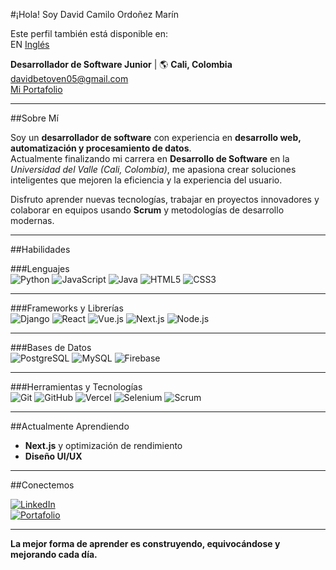 #¡Hola! Soy David Camilo Ordoñez Marín  

Este perfil también está disponible en:  
EN [Inglés](./README.md)

**Desarrollador de Software Junior** | 🌎 **Cali, Colombia**  
[davidbetoven05@gmail.com](mailto:davidbetoven05@gmail.com)  
[Mi Portafolio](https://2025-porfolio-seven.vercel.app/)  

---

##Sobre Mí  

Soy un **desarrollador de software** con experiencia en **desarrollo web, automatización y procesamiento de datos**.  
Actualmente finalizando mi carrera en **Desarrollo de Software** en la *Universidad del Valle (Cali, Colombia)*, me apasiona crear soluciones inteligentes que mejoren la eficiencia y la experiencia del usuario.  

Disfruto aprender nuevas tecnologías, trabajar en proyectos innovadores y colaborar en equipos usando **Scrum** y metodologías de desarrollo modernas.  

---

##Habilidades  

###Lenguajes  
![Python](https://img.shields.io/badge/Python-3776AB?style=for-the-badge&logo=python&logoColor=white)
![JavaScript](https://img.shields.io/badge/JavaScript-F7DF1E?style=for-the-badge&logo=javascript&logoColor=black)
![Java](https://img.shields.io/badge/Java-007396?style=for-the-badge&logo=openjdk&logoColor=white)
![HTML5](https://img.shields.io/badge/HTML5-E34F26?style=for-the-badge&logo=html5&logoColor=white)
![CSS3](https://img.shields.io/badge/CSS3-1572B6?style=for-the-badge&logo=css3&logoColor=white)

---

###Frameworks y Librerías  
![Django](https://img.shields.io/badge/Django-092E20?style=for-the-badge&logo=django&logoColor=white)
![React](https://img.shields.io/badge/React-61DAFB?style=for-the-badge&logo=react&logoColor=black)
![Vue.js](https://img.shields.io/badge/Vue.js-4FC08D?style=for-the-badge&logo=vue.js&logoColor=white)
![Next.js](https://img.shields.io/badge/Next.js-000000?style=for-the-badge&logo=nextdotjs&logoColor=white)
![Node.js](https://img.shields.io/badge/Node.js-339933?style=for-the-badge&logo=node.js&logoColor=white)

---

###Bases de Datos  
![PostgreSQL](https://img.shields.io/badge/PostgreSQL-316192?style=for-the-badge&logo=postgresql&logoColor=white)
![MySQL](https://img.shields.io/badge/MySQL-4479A1?style=for-the-badge&logo=mysql&logoColor=white)
![Firebase](https://img.shields.io/badge/Firebase-FFCA28?style=for-the-badge&logo=firebase&logoColor=black)

---

###Herramientas y Tecnologías  
![Git](https://img.shields.io/badge/Git-F05032?style=for-the-badge&logo=git&logoColor=white)
![GitHub](https://img.shields.io/badge/GitHub-181717?style=for-the-badge&logo=github&logoColor=white)
![Vercel](https://img.shields.io/badge/Vercel-000000?style=for-the-badge&logo=vercel&logoColor=white)
![Selenium](https://img.shields.io/badge/Selenium-43B02A?style=for-the-badge&logo=selenium&logoColor=white)
![Scrum](https://img.shields.io/badge/Scrum-009FDA?style=for-the-badge&logoColor=white)

---

##Actualmente Aprendiendo  

- **Next.js** y optimización de rendimiento  
- **Diseño UI/UX**  

---

##Conectemos  

[![LinkedIn](https://img.shields.io/badge/LinkedIn-0077B5?logo=linkedin&logoColor=white)](https://www.linkedin.com/)  
[![Portafolio](https://img.shields.io/badge/🌐%20Portafolio-2025--porfolio--seven.vercel.app-blue)](https://2025-porfolio-seven.vercel.app/)  

---

**La mejor forma de aprender es construyendo, equivocándose y mejorando cada día.**
